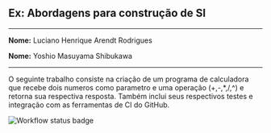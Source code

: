 ## **Ex: Abordagens para construção de SI**

---

**Nome:** Luciano Henrique Arendt Rodrigues

**Nome:** Yoshio Masuyama Shibukawa

---

O seguinte trabalho consiste na criação de um programa de calculadora que recebe dois numeros como parametro e uma operação (+,-,*,/,^) e retorna sua respectiva resposta.
Também inclui seus respectivos testes e integração com as ferramentas de CI do GitHub.

![Workflow status badge](https://github.com/YoshiNubao/CalculadoraTestada/actions/workflows/blank.yaml/badge.svg)

